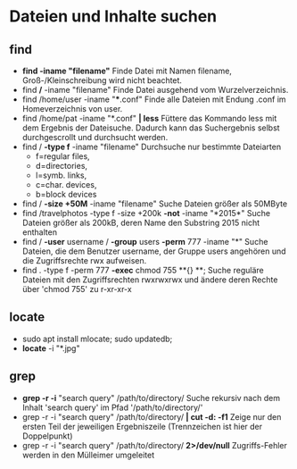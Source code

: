 # Dateien und Inhalte suchen

## find

* **find -iname "filename"** Finde Datei mit Namen filename, Groß-/Kleinschreibung wird nicht beachtet.
* find **/** -iname "filename" Finde Datei ausgehend vom Wurzelverzeichnis.
* find /home/user -iname "**\***.conf" Finde alle Dateien mit Endung .conf im Homeverzeichnis von user.
* find /home/pat -iname "\*.conf" **\| less** Füttere das Kommando less mit dem Ergebnis der Dateisuche. Dadurch kann das Suchergebnis selbst durchgescrollt und durchsucht werden.
* find / **-type f** -iname "filename" Durchsuche nur bestimmte Dateiarten
  * f=regular files,
  * d=directories,
  * l=symb. links,
  * c=char. devices,
  * b=block devices
* find / **-size +50M** -iname "filename" Suche Dateien größer als 50MByte
* find /travelphotos -type f -size +200k **-not** -iname "\*2015\*" Suche Dateien größer als 200kB, deren Name den Substring 2015 nicht enthalten
* find / **-user** username / **-group** users **-perm** 777 -iname "\*" Suche Dateien, die dem Benutzer username, der Gruppe users angehören und die Zugriffsrechte rwx aufweisen.
* find . -type f -perm 777 **-exec** chmod 755 **{} \**; Suche reguläre Dateien mit den Zugriffsrechten rwxrwxrwx und ändere deren Rechte über 'chmod 755' zu r-xr-xr-x

## locate

* sudo apt install mlocate; sudo updatedb;
* **locate** -i "\*.jpg"

## grep

* **grep -r -i** "search query" /path/to/directory/ Suche rekursiv nach dem Inhalt 'search query' im Pfad '/path/to/directory/'
* grep -r -i "search query" /path/to/directory/ **\| cut -d: -f1** Zeige nur den ersten Teil der jeweiligen Ergebniszeile \(Trennzeichen ist hier der Doppelpunkt\)
* grep -r -i "search query" /path/to/directory/ **2&gt;/dev/null** Zugriffs-Fehler werden in den Mülleimer umgeleitet

